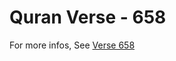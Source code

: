 # Quran Verse - 658 

For more infos, See [Verse 658](https://www.quranbookk.com/quran/search?q=658)